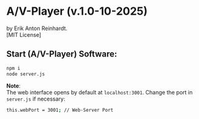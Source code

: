 # A/V-Player (v.1.0-10-2025)

by Erik Anton Reinhardt.<br>
[MIT License]

## Start (A/V-Player) Software:

```bash
npm i
node server.js
```

**Note**: <br> 
The web interface opens by default at `localhost:3001`. Change the port in `server.js` if necessary:
```bash
this.webPort = 3001; // Web-Server Port
```
